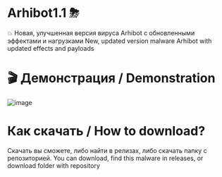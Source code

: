 # Arhibot1.1 ⛈
💥 Новая, улучшенная версия вируса Arhibot с обновленными эффектами и нагрузками
New, updated version malware Arhibot with updated effects and payloads
# 🎬 Демонстрация / Demonstration
![image](https://user-images.githubusercontent.com/99078375/209772036-cb23cca8-f0bd-4ff3-9c03-66a04e947f2a.png)
# Как скачать / How to download?
Скачать вы сможете, либо найти в релизах, либо скачать папку с репозиторией.
You can download, find this malware in releases, or download folder with repository 
